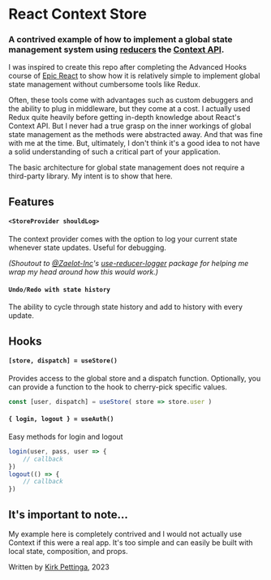 # React Context Store

### A contrived example of how to implement a global state management system using [reducers](https://react.dev/reference/react/useReducer) the [Context API](https://react.dev/reference/react/useContext).

I was inspired to create this repo after completing the Advanced Hooks course of [Epic React](https://epicreact.dev/) to show how it is relatively simple to implement global state management without cumbersome tools like Redux. 

Often, these tools come with advantages such as custom debuggers and the ability to plug in middleware, but they come at a cost. I actually used Redux quite heavily before getting in-depth knowledge about React's Context API. But I never had a true grasp on the inner workings of global state management as the methods were abstracted away. And that was fine with me at the time. But, ultimately, I don't think it's a good idea to not have a solid understanding of such a critical part of your application.

The basic architecture for global state management does not require a third-party library. My intent is to show that here.

## Features

#### `<StoreProvider shouldLog>`

The context provider comes with the option to log your current state whenever state updates. Useful for debugging.

*(Shoutout to [@Zaelot-Inc](https://github.com/Zaelot-Inc)'s [use-reducer-logger](https://github.com/Zaelot-Inc/use-reducer-logger) package for helping me wrap my head around how this would work.)*

#### `Undo/Redo with state history`

The ability to cycle through state history and add to history with every update.

## Hooks

#### `[store, dispatch] = useStore()`

Provides access to the global store and a dispatch function. Optionally, you can provide a function to the hook to cherry-pick specific values.

```js
const [user, dispatch] = useStore( store => store.user )
```

#### `{ login, logout } = useAuth()`

Easy methods for login and logout

```js
login(user, pass, user => {
    // callback
})
logout(() => {
    // callback
})
```

## It's important to note...

My example here is completely contrived and I would not actually use Context if this were a real app. It's too simple and can easily be built with local state, composition, and props. 

Written by [Kirk Pettinga](https://www.kirkpettinga.com), 2023